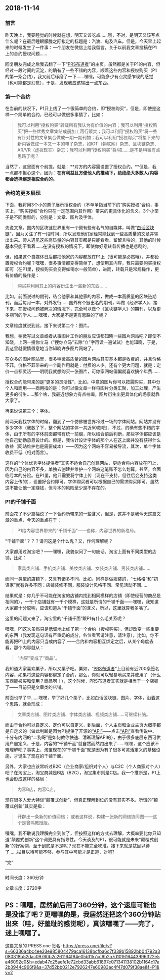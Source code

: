 2018-11-14
----
### 前言

昨天晚上，我要睡觉的时候就在想，明天又该吃点……哦，不对，是明天又该写点什么呢？在最后睡眼朦胧之际拟定的标题是：汽油、电及汽车。但是，今天早上起来的时候发生了一件事：一个朋友在微信上给我留言，关于以前我文章投稿在P1上的合约授权问题……

回复朋友完成之后我去翻了一下“[PRS布道者](https://press.one/main/p/f696ffeb49cce1907bebb61e741a61758948d939)”的主页。虽然都是关于P1的内容，但经过一段时间的沉淀，的确有了一些不错的内容，顺着这些内容和授权购买（P1的第一条合约），我又前后琢磨了一下……嘿嘿，可能多少有点灵感乍现的感觉（也可能都是幻觉），于是，发现我应该输出一点东西。

### 第一个合约
在当前的状况下，P1只上线了一个很简单的合约，即“授权购买”，但是，即使是这样一个简单的合约，已经可以做很多事情了，比如：
>我可以利用“授权购买”转载所有我认为有价值的内容；我可以利用“授权购买”把一些优秀文章集结成册加工再行贩卖；我可以利用“授权购买”将一些有针对性的文章集合做成一期一期刊物；我可以利用“授权购买”将接下来的新内容做成一本又一本的电子杂志，如IOT（物联网）杂志、区块链杂志、AR/VR（虚拟现实）杂志；我可以利用“授权购买”将/把……是不是稍微有点思路了呢？

当然了，这里面有个前提，就是：**对方的内容需设置了授权合约。**但是，我一点都不担心这个，因为：**在有利益且方便他人的推动下，绝绝绝大多数人/内容都会选择绑定相应合约的。**

### 合约的更多展现

下面，我将用3个小的栗子展示授权合约（不单单指当前下的“购买授权”合约，事实上，“购买授权”合约只在一定范围内其作用）带来的更具体化的含义。3个小栗子是不同类型的，分别是：文章、图片及字体。

先说文章。国内的区块链世界里有一个颇有些有名气的自媒体，叫做“[白话区块链](https://mp.weixin.qq.com/s/DDkLuOyGXkyncoPRXUOj6Q)”，因为关注了有一段时间，所以发现他们家经常能找到一些高质量的文章并输出出来。旁人遇见这些高质量的内容其实都是只能看看、留留言啥的，其他的时候基本只能干看着……在没有授权的情况下，即使你好意转载传播也是悲剧的。

但，如果这个自媒体日后都把他家的内容都放在P1上（很可能是必然哦），并都设置授权合约呢？嘿嘿，很多事情都变得简单了，想使用其内容，我只需要购买授权即可（在P1里，授权购买会变得如喝水一般简单），进而，转载只是常规操作，更有价值的操作是：
>购买并利用其上的内容衍生出一些新的东西……

比如，前面说过的期刊，结合他家和其他家的内容，做成一本高质量的区块链期刊，而后每月一本，对外发行……国外有个挺出名的期刊，叫做《经济学人》，接下来，在授权问题被解决的情况下，完全可以做个《区块链学人》的期刊，以及更多期刊的学人……嘿嘿，大家是不是更有思路的了呢？

文章维度就说到此，接下来说第二个：图片。

我想，稍微写过文章或者从事图片工作的朋友应该都知晓一些图片网站吧？即使不知晓，上网一搜你立马（“搜你立马”去除“立”字再读一遍试试）也能知晓，于是，我这里就假情假意地当你知晓许多图片网站了。

在众多的图片网站里，很多稍微高质量的图片网站其实基本都是收费的，并且价格不菲，价格不菲带来的一个副作用就是：付费的人少。还有个更大问题，就是：定价一点都灵活——明明我就想购买一张图片，可你家网站偏偏就喜欢搞个年费……

授权合约能带来的是“更多的灵活性”，比如，中意的图片你可以按需购买，其中分个人和商用——商用指的是：你可以像文章一样将图片分类汇聚，加工处理，产生更多的衍生……那个啥，我最近想象力有点枯竭，图片衍生出更具体化的场景就靠大家了。

再来说说第三个：字体。

前两天我找字体的时候，翻到了一个仿佛被世界冷过一场的字体网站。网站并没有多少字体（我数了下，整个网站的字体一共近50款吧），不过，的确有些不错的字体，由于所有的字体前面都带有统一前缀，所以结合前后判断，那些字体都应该是他自己勤勤恳恳设计的。但是，我估计设计字体的那个人在这上面并没有获得什么收益（网站维护也是需要成本）——因为这个网站不容易被导流，其次，单个字体收费不低（相对而言）。

这样的“个体优秀字体提供者”其实不适合自己创建网站，更适合将内容放在P1上，因为自己的内容不多，单独去创建并维护一个网站这笔账不怎么划算，甚至，会面临亏本的分险。在P1里，他只需要将字体上传（现在不支持，但往后会支持这类内容上传的），设置好合约即可。字体购买者可以根据自己的需求购买即可，虽然这不能让他一定赚钱，但亏本的风险至少是不存在的。

### P1的千铺千面

前面花了不少篇幅说了一下合约所带来的一些含义，但是，这并不是我今天这篇文章的重点，今天的重点在于：
>P1给内容世界带来的“千铺千面”——也称，内容世界的新格局。

“千铺千面”？？？请问这是个什么鬼？又，作何理解呢？

大家都用过淘宝吧？——嘿嘿，我貌似问了一句废话。淘宝上面有不同类型的店铺，比如：
>家具类店铺、手机类店铺、美妆类店铺、女装类店铺、男装类店铺……

而同一类型的店铺下，又具有诸多不同，比如，同样是做服装的，“七格格”和“初语家”就有许多不同：店铺装修不同，服装设计风格不同、常见活动不同……

结果就是：你几乎不可能在淘宝的店铺内找到相同模样的店铺（即使经营的商品是相同的），一千个店铺就有一千个模样，这就是所谓的千铺千面——嘿嘿，我知道大家都十分聪明，应该知道从“千铺千面”的含义，所以，这里就算我多嘴了。

这里的问题又来了，淘宝里的“千铺千面”跟P1有什么毛关系呢？

嘿嘿，P1这次虽然只是低调地上线了第一个合约（授权购买），但却改变一些重要的东西（我发现这句话有严重奶的成分，各位看官请注意，请注意），比如，你不能再把P1上的内容只当成内容了 ——合约和内容相互绑定之后，从某个角度去看，那个内容就从：
>“内容”变成了“商品”。

我知道大家喜欢栗子，所以又栗子吧。栗如，“[PRS布道者](https://press.one/main/p/f696ffeb49cce1907bebb61e741a61758948d939)”上目前有近200条签名内容，如果将这些内容都绑定了合约，那么，你就可以轻易地买来并使用了（什么东西能被买和使用？商品啊！），这个时候，PRS布道者其实就是相当于一个店铺了——目前只是文章类的店铺。

前面也举了举……嘿嘿，举了好几个栗子，比如白话区块链、图片、字体，沿着这个思路，就会形成：
>文章类店铺、图片类店铺、字体类店铺、视频类店铺……可继续补脑。

而由于合约可以自定义、定价可以自定义，到后面，个人主页和企业主页大概率都是自定义的（做此判断是因为P1提供了开源的[“API”](https://bbs.onedev.club/topic/22/%E4%BB%80%E4%B9%88%E6%98%AF-api)——点击[“API”](https://bbs.onedev.club/topic/22/%E4%BB%80%E4%B9%88%E6%98%AF-api)查看传说中、十分有内涵的“二狗哥”是如何教你快速、清晰理解API的），由于很多底层东西可供用户自定义，于是，内容的“千铺千面”就自然而然跑出来了……嘿嘿，这个应该不难理解吧？事实上，淘宝现在的“千铺千面”就是因为有了很多可灵活定义的基础设施，才诞生了现在的千铺千面。

另外，大家也应该常听过B2C（企业商家/组织对个人）与C2C（个人商家对个人）吧？在淘宝上，淘宝商城是B店（B2C），淘宝集市则是C店。我一个推断是，P1上也会形成这样的格局：
>内容B店，内容C店。

现在很多人爱大特谈“颠覆式创新”，但真正理解到位的没有其实不多。所谓的“颠覆式创新”其实是指：
>开辟出一条新的价值网络；
>或者这样说，构建一张新的网络协同图——这个是曾鸣教授版。

嘿嘿，我不敢说我理解完全到位了，但按照这样的方式去理解，大概率要比你只知道“颠覆式创新”这个词更具有指导性。今天谈及的P1，很可能就是未来“颠覆式创新”的好案例，至于到底是不是呢？现在不能完全吃准，接下来就是拭目以待了……拭目以待可能不够，参与其中可能才是正道，对吧?

“完”

----

时间长度：360分钟

文章长度：2720字

PS：嘿嘿，居然前后用了360分钟，这个速度可能也是没谁了吧？更嘿嘿的是，我居然还把这个360分钟贴出来（哇，好羞耻的感觉呢），真该嘿嘿了——完了，迷上嘿嘿了。
----
这篇文章的 PRESS.one 签名:
https://press.one/file/v?s=66336a4bc4ee33e985804479aca16138bcfba6c7f339b15892bb04792a3080318b52dac09760b2c261164f94e05b1157cc6b2a7d101616443996322e5a46092e0&h=edab47c25aefe1e72cbd33abb61897e071341138102b1164c17a2b3944c966f9&a=37d52bb0212e7926247e60983ac4f47d079f38ae&f=P1&v=2
